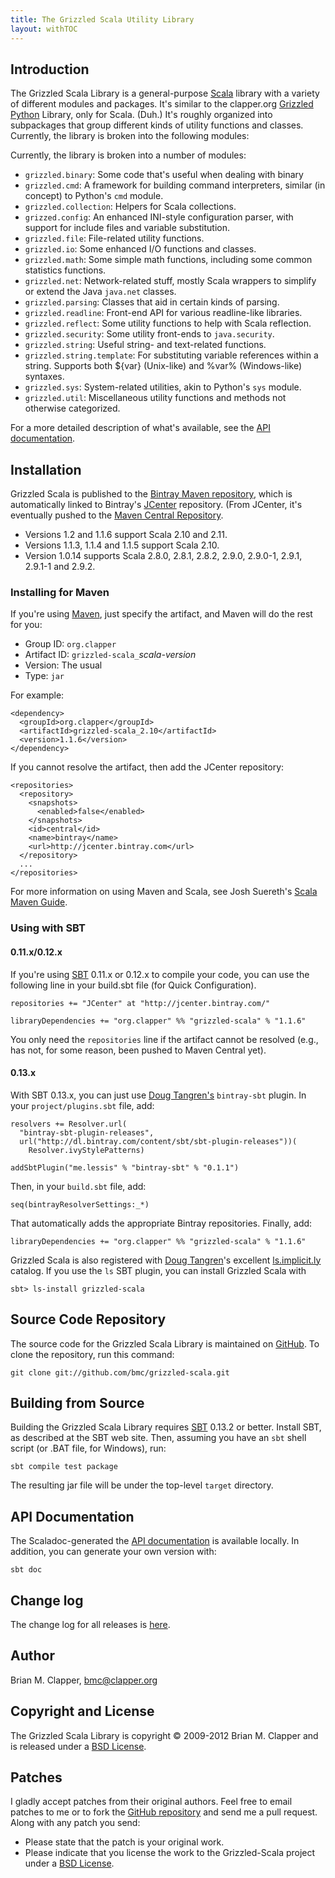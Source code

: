 ```yaml
---
title: The Grizzled Scala Utility Library
layout: withTOC
---
```


## Introduction

The Grizzled Scala Library is a general-purpose [Scala][] library with a
variety of different modules and packages. It's similar to the clapper.org
[Grizzled Python][] Library, only for Scala. (Duh.) It's roughly organized
into subpackages that group different kinds of utility functions and
classes. Currently, the library is broken into the following modules:

Currently, the library is broken into a number of modules:

* `grizzled.binary`: Some code that's useful when dealing with binary
* `grizzled.cmd`: A framework for building command interpreters, similar (in
  concept) to Python's `cmd` module.
* `grizzled.collection`: Helpers for Scala collections.
* `grizzed.config`: An enhanced INI-style configuration parser, with
  support for include files and variable substitution.
* `grizzled.file`: File-related utility functions.
* `grizzled.io`: Some enhanced I/O functions and classes.
* `grizzled.math`: Some simple math functions, including some common statistics
  functions.
* `grizzled.net`: Network-related stuff, mostly Scala wrappers to simplify or
  extend the Java `java.net` classes.
* `grizzled.parsing`: Classes that aid in certain kinds of parsing.
* `grizzled.readline`: Front-end API for various readline-like libraries.
* `grizzled.reflect`: Some utility functions to help with Scala reflection.
* `grizzled.security`: Some utility front-ends to `java.security`.
* `grizzled.string`: Useful string- and text-related functions.
* `grizzled.string.template`: For substituting variable references within a
  string. Supports both ${var} (Unix-like) and %var% (Windows-like) syntaxes.
* `grizzled.sys`: System-related utilities, akin to Python's `sys` module.
* `grizzled.util`: Miscellaneous utility functions and methods not otherwise
  categorized.

For a more detailed description of what's available, see the
[API documentation][].

## Installation

Grizzled Scala is published to the 
[Bintray Maven repository](https://bintray.com/bmc/maven), which is
automatically linked to Bintray's [JCenter](https://bintray.com/bintray/jcenter)
repository. (From JCenter, it's eventually pushed to the
[Maven Central Repository][].

- Versions 1.2 and 1.1.6 support Scala 2.10 and 2.11.
- Versions 1.1.3, 1.1.4 and 1.1.5 support Scala 2.10.
- Version 1.0.14 supports Scala 2.8.0, 2.8.1, 2.8.2, 2.9.0, 2.9.0-1, 2.9.1,
  2.9.1-1 and 2.9.2.

### Installing for Maven

If you're using [Maven][], just specify the artifact, and Maven will do the
rest for you:

* Group ID: `org.clapper`
* Artifact ID: `grizzled-scala_`*scala-version*
* Version: The usual
* Type: `jar`

For example:

    <dependency>
      <groupId>org.clapper</groupId>
      <artifactId>grizzled-scala_2.10</artifactId>
      <version>1.1.6</version>
    </dependency>

If you cannot resolve the artifact, then add the JCenter repository:

    <repositories>
      <repository>
        <snapshots>
          <enabled>false</enabled>
        </snapshots>
        <id>central</id>
        <name>bintray</name>
        <url>http://jcenter.bintray.com</url>
      </repository>
      ...
    </repositories>

For more information on using Maven and Scala, see Josh Suereth's
[Scala Maven Guide][].

### Using with SBT

#### 0.11.x/0.12.x

If you're using [SBT][] 0.11.x or 0.12.x to compile your code, you can use the
following line in your build.sbt file (for Quick Configuration).

    repositories += "JCenter" at "http://jcenter.bintray.com/"

    libraryDependencies += "org.clapper" %% "grizzled-scala" % "1.1.6"

You only need the `repositories` line if the artifact cannot be resolved (e.g.,
has not, for some reason, been pushed to Maven Central yet).

#### 0.13.x

With SBT 0.13.x, you can just use [Doug Tangren's](https://github.com/softprops/)
`bintray-sbt` plugin. In your `project/plugins.sbt` file, add:

    resolvers += Resolver.url(
      "bintray-sbt-plugin-releases",
      url("http://dl.bintray.com/content/sbt/sbt-plugin-releases"))(
        Resolver.ivyStylePatterns)

    addSbtPlugin("me.lessis" % "bintray-sbt" % "0.1.1")

Then, in your `build.sbt` file, add:

    seq(bintrayResolverSettings:_*)

That automatically adds the appropriate Bintray repositories. Finally, add:

    libraryDependencies += "org.clapper" %% "grizzled-scala" % "1.1.6"

Grizzled Scala is also registered with [Doug Tangren][]'s excellent
[ls.implicit.ly][] catalog. If you use the `ls` SBT plugin, you can install
Grizzled Scala with

    sbt> ls-install grizzled-scala

## Source Code Repository

The source code for the Grizzled Scala Library is maintained on [GitHub][].
To clone the repository, run this command:

    git clone git://github.com/bmc/grizzled-scala.git

## Building from Source

Building the Grizzled Scala Library requires [SBT][] 0.13.2 or better.
Install SBT, as described at the SBT web site. Then, assuming you have an
`sbt` shell script (or .BAT file, for Windows), run:

    sbt compile test package

The resulting jar file will be under the top-level `target` directory.

## API Documentation

The Scaladoc-generated the [API documentation][] is available locally.
In addition, you can generate your own version with:

    sbt doc

## Change log

The change log for all releases is [here][changelog].

## Author

Brian M. Clapper, [bmc@clapper.org][]

## Copyright and License

The Grizzled Scala Library is copyright &copy; 2009-2012 Brian M. Clapper
and is released under a [BSD License][].

## Patches

I gladly accept patches from their original authors. Feel free to email
patches to me or to fork the [GitHub repository][] and send me a pull
request. Along with any patch you send:

* Please state that the patch is your original work.
* Please indicate that you license the work to the Grizzled-Scala project
  under a [BSD License][].

[BSD License]: license.html
[Scala]: http://www.scala-lang.org/
[API Documentation]: api/
[GitHub repository]: http://github.com/bmc/grizzled-scala
[GitHub]: http://github.com/bmc/
[downloads area]: http://github.com/bmc/grizzled-scala/downloads
[Maven central repository]: http://search.maven.org/
[Scala Maven Guide]: http://www.scala-lang.org/node/345
[Maven]: http://maven.apache.org/
[SBT]: http://code.google.com/p/simple-build-tool
[bmc@clapper.org]: mailto:bmc@clapper.org
[changelog]: https://github.com/bmc/grizzled-scala/blob/master/CHANGELOG.md
[SBT cross-building]: http://code.google.com/p/simple-build-tool/wiki/CrossBuild
[Apache Ivy]: http://ant.apache.org/ivy/
[Library Management Maven/Ivy section]: http://code.google.com/p/simple-build-tool/wiki/LibraryManagement#Maven/Ivy
[SBT Manual]: http://code.google.com/p/simple-build-tool/wiki/DocumentationHome
[SBT-repo-email-thread]: http://groups.google.com/group/simple-build-tool/browse_thread/thread/470bba921252a167
[Grizzled Python]: http://software.clapper.org/grizzled-python/
[Doug Tangren]: http://github.com/softprops/
[ls.implicit.ly]: http://ls.implicit.ly
